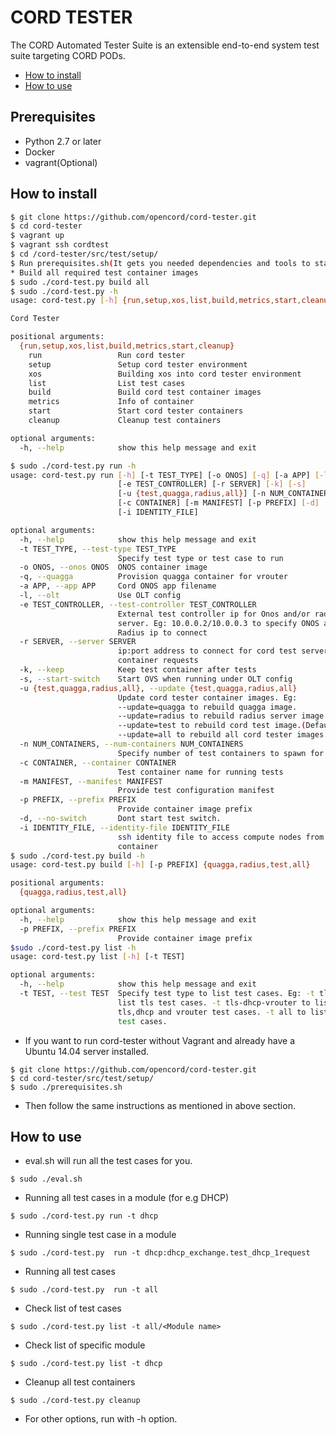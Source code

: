 # CORD TESTER
The CORD Automated Tester Suite is an extensible end-to-end system test suite targeting CORD PODs. 

* [How to install](#how_to_install)
* [How to use](#how_to_use)

## Prerequisites

* Python 2.7 or later
* Docker
* vagrant(Optional)

##  <a name="how_to_install">How to install

```bash
$ git clone https://github.com/opencord/cord-tester.git
$ cd cord-tester
$ vagrant up
$ vagrant ssh cordtest
$ cd /cord-tester/src/test/setup/
$ Run prerequisites.sh(It gets you needed dependencies and tools to start)
* Build all required test container images
$ sudo ./cord-test.py build all
$ sudo ./cord-test.py -h
usage: cord-test.py [-h] {run,setup,xos,list,build,metrics,start,cleanup} ...

Cord Tester

positional arguments:
  {run,setup,xos,list,build,metrics,start,cleanup}
    run                 Run cord tester
    setup               Setup cord tester environment
    xos                 Building xos into cord tester environment
    list                List test cases
    build               Build cord test container images
    metrics             Info of container
    start               Start cord tester containers
    cleanup             Cleanup test containers

optional arguments:
  -h, --help            show this help message and exit

$ sudo ./cord-test.py run -h
usage: cord-test.py run [-h] [-t TEST_TYPE] [-o ONOS] [-q] [-a APP] [-l]
                        [-e TEST_CONTROLLER] [-r SERVER] [-k] [-s]
                        [-u {test,quagga,radius,all}] [-n NUM_CONTAINERS]
                        [-c CONTAINER] [-m MANIFEST] [-p PREFIX] [-d]
                        [-i IDENTITY_FILE]

optional arguments:
  -h, --help            show this help message and exit
  -t TEST_TYPE, --test-type TEST_TYPE
                        Specify test type or test case to run
  -o ONOS, --onos ONOS  ONOS container image
  -q, --quagga          Provision quagga container for vrouter
  -a APP, --app APP     Cord ONOS app filename
  -l, --olt             Use OLT config
  -e TEST_CONTROLLER, --test-controller TEST_CONTROLLER
                        External test controller ip for Onos and/or radius
                        server. Eg: 10.0.0.2/10.0.0.3 to specify ONOS and
                        Radius ip to connect
  -r SERVER, --server SERVER
                        ip:port address to connect for cord test server for
                        container requests
  -k, --keep            Keep test container after tests
  -s, --start-switch    Start OVS when running under OLT config
  -u {test,quagga,radius,all}, --update {test,quagga,radius,all}
                        Update cord tester container images. Eg:
                        --update=quagga to rebuild quagga image.
                        --update=radius to rebuild radius server image.
                        --update=test to rebuild cord test image.(Default)
                        --update=all to rebuild all cord tester images.
  -n NUM_CONTAINERS, --num-containers NUM_CONTAINERS
                        Specify number of test containers to spawn for tests
  -c CONTAINER, --container CONTAINER
                        Test container name for running tests
  -m MANIFEST, --manifest MANIFEST
                        Provide test configuration manifest
  -p PREFIX, --prefix PREFIX
                        Provide container image prefix
  -d, --no-switch       Dont start test switch.
  -i IDENTITY_FILE, --identity-file IDENTITY_FILE
                        ssh identity file to access compute nodes from test
                        container
$ sudo ./cord-test.py build -h
usage: cord-test.py build [-h] [-p PREFIX] {quagga,radius,test,all}

positional arguments:
  {quagga,radius,test,all}

optional arguments:
  -h, --help            show this help message and exit
  -p PREFIX, --prefix PREFIX
                        Provide container image prefix
$sudo ./cord-test.py list -h
usage: cord-test.py list [-h] [-t TEST]

optional arguments:
  -h, --help            show this help message and exit
  -t TEST, --test TEST  Specify test type to list test cases. Eg: -t tls to
                        list tls test cases. -t tls-dhcp-vrouter to list
                        tls,dhcp and vrouter test cases. -t all to list all
                        test cases.
```
* If you want to run cord-tester without Vagrant and already have a Ubuntu 14.04 server installed.
```
$ git clone https://github.com/opencord/cord-tester.git
$ cd cord-tester/src/test/setup/
$ sudo ./prerequisites.sh
```
* Then follow the same instructions as mentioned in above section.


## <a name="how_to_use">How to use
* eval.sh will run all the test cases for you.
```
$ sudo ./eval.sh
```
* Running all test cases in a module (for e.g DHCP)
```
$ sudo ./cord-test.py run -t dhcp
```
* Running single test case in a module 
```
$ sudo ./cord-test.py  run -t dhcp:dhcp_exchange.test_dhcp_1request
```
* Running all test cases 
```
$ sudo ./cord-test.py  run -t all
```
* Check list of test cases
```
$ sudo ./cord-test.py list -t all/<Module name>
```
* Check list of specific module 
```
$ sudo ./cord-test.py list -t dhcp
```
* Cleanup all test containers
```
$ sudo ./cord-test.py cleanup
```
* For other options, run with -h option.

